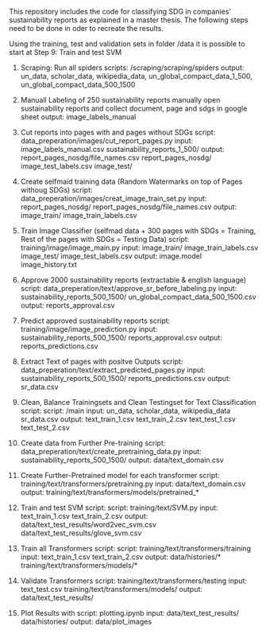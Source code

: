 This repository includes the code for classifying SDG in companies' sustainability reports as explained in a master thesis.
The following steps need to be done in oder to recreate the results.

Using the training, test and validation sets in folder /data it is possible to start at Step 9: Train and test SVM


1. Scraping: Run all spiders
    scripts: /scraping/scraping/spiders
    output: 
        un_data, 
        scholar_data, 
        wikipedia_data, 
        un_global_compact_data_1_500, 
        un_global_compact_data_500_1500


2. Manuall Labeling of 250 sustainability reports
    manually open sustainability reports and collect document, page and sdgs in google sheet
    output: 
        image_labels_manual

3. Cut reports into pages with and pages without SDGs
    script: data_preperation/images/cut_report_pages.py
    input:
        image_labels_manual.csv
        sustainability_reports_1_500/
    output:
        report_pages_nosdg/file_names.csv
        report_pages_nosdg/
        image_test_labels.csv
        image_test/

4. Create selfmaid training data  (Random Watermarks on top of Pages withoug SDGs)
    script: data_preperation/images/creat_image_train_set.py
    input:
        report_pages_nosdg/
        report_pages_nosdg/file_names.csv
    output:
        image_train/
        image_train_labels.csv

5. Train Image Classifier (selfmad data + 300 pages with SDGs = Training, Rest of the pages with SDGs = Testing Data)
    script: training/image/image_main.py
    input: 
        image_train/
        image_train_labels.csv
        image_test/ 
        image_test_labels.csv
    output:
        image.model
        image_history.txt      


6. Approve 2000 sustainability reports (extractable & english language)
    script: data_preperation/text/approve_sr_before_labeling.py
    input:
        sustainability_reports_500_1500/
        un_global_compact_data_500_1500.csv
    output:
        reports_approval.csv

7. Predict approved sustainability reports
    script: training/image/image_prediction.py
    input:
        sustainability_reports_500_1500/
        reports_approval.csv
    output:
        reports_predictions.csv

8. Extract Text of pages with positve Outputs
    script: data_preperation/text/extract_predicted_pages.py
    input:
        sustainability_reports_500_1500/
        reports_predictions.csv 
    output:
        sr_data.csv


9. Clean, Balance Trainingsets and Clean Testingset for Text Classification
    script: script: /main
    input:
        un_data, 
        scholar_data, 
        wikipedia_data
        sr_data.csv
    output:
        text_train_1.csv
        text_train_2.csv
        text_test_1.csv
        text_test_2.csv

10. Create data from Further Pre-training
    script: data_preperation/text/create_pretraining_data.py
    input:
        sustainability_reports_500_1500/ 
    output:
        data/text_domain.csv

11. Create Further-Pretrained model for each transformer
    script: training/text/transformers/pretraining.py
    input:
        data/text_domain.csv
    output:
        training/text/transformers/models/pretrained_*

12. Train and test SVM
    script: script: training/text/SVM.py
    input:
        text_train_1.csv
        text_train_2.csv
    output:
        data/text_test_results/word2vec_svm.csv
        data/text_test_results/glove_svm.csv

13. Train all Transformers
    script: script: training/text/transformers/training
    input:
        text_train_1.csv
        text_train_2.csv
    output:
        data/histories/*
        training/text/transformers/models/*

14. Validate Transformers
    script: training/text/transformers/testing
    input:
        text_test.csv
        training/text/transformers/models/ 
    output:
        data/text_test_results/

15. Plot Results with 
    script: plotting.ipynb
    input:
        data/text_test_results/
        data/histories/
    output: 
        data/plot_images

